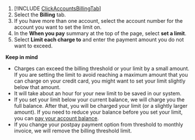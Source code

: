 1. [!INCLUDE [ClickAccountsBillingTab](./ClickAccountsBillingTab.md)]
1. Select the **Billing** tab.
1. If you have more than one account, select the account number for the account you want to set the limit on.
1. In the **When you pay** summary at the top of the page, select **set a limit**.
1. Select **Limit each charge to** and enter the payment amount you do not want to exceed.

**Keep in mind**

- Charges can exceed the billing threshold or your limit by a small amount. If you are setting the limit to avoid reaching a maximum amount			that you can charge on your credit card, you might want to set your limit slightly below that amount.
- It will take about an hour for your new limit to be saved in our system.
- If you set your limit below your current balance, we will charge you the full balance. After that, you will be charged your limit (or a slightly larger amount). If you need to reduce your balance before you set your limit, you can [pay your account balance](../hlp_BA_PROC_MakePayment.md).
- If you change your postpay payment option from threshold to monthly invoice, we will remove the billing threshold limit.


